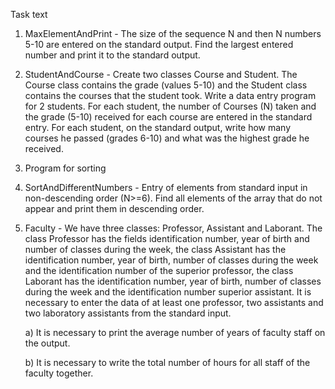 Task text

1. MaxElementAndPrint - 
The size of the sequence N and then N numbers 5-10 are entered on the standard output. Find the largest entered number and print it to the standard output.

2. StudentAndCourse - 
Create two classes Course and Student. The Course class contains the grade (values 5-10) and the Student class contains the courses that the student took. 
Write a data entry program for 2 students. For each student, the number of Courses (N) taken and the grade (5-10) received for each course are entered in the 
standard entry. For each student, on the standard output, write how many courses he passed (grades 6-10) and what was the highest grade he received.

3. Program for sorting

4. SortAndDifferentNumbers - 
Entry of elements from standard input in non-descending order (N>=6). Find all elements of the array that do not appear and print them in descending order.

5. Faculty - 
We have three classes: Professor, Assistant and Laborant. The class Professor has the fields identification number, year of birth and number of classes during the week,
the class Assistant has the identification number, year of birth, number of classes during the week and the identification number of the superior professor, 
the class Laborant has the identification number, year of birth, number of classes during the week and the identification number superior assistant. 
It is necessary to enter the data of at least one professor, two assistants and two laboratory assistants from the standard input.

	a) It is necessary to print the average number of years of faculty staff on the output.

	b) It is necessary to write the total number of hours for all staff of the faculty together.
